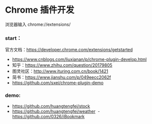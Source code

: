 # Chrome 插件开发

浏览器输入 chrome://extensions/

### start：

官方文档：https://developer.chrome.com/extensions/getstarted

* https://www.cnblogs.com/liuxianan/p/chrome-plugin-develop.html
* 知乎：https://www.zhihu.com/question/20179805
* 图灵社区：http://www.ituring.com.cn/book/1421
* 简书：https://www.jianshu.com/p/049eecc2062f
* https://github.com/sxei/chrome-plugin-demo


### demo:
  - https://github.com/huangtengfei/stock
  - https://github.com/huangtengfei/weather
  - https://github.com/0326/iBookmark

